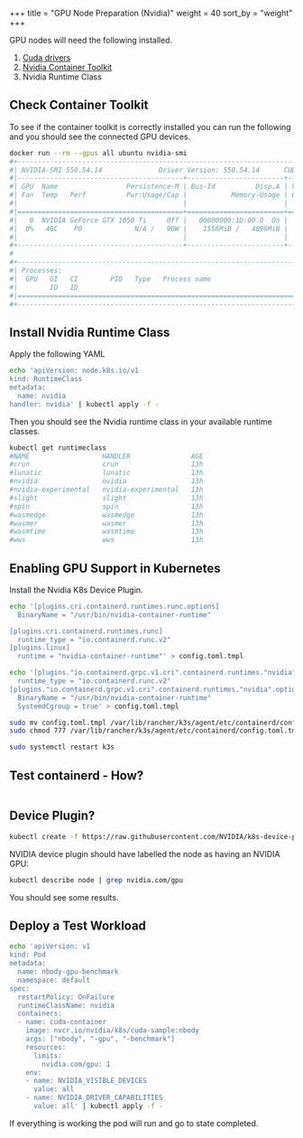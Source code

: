 +++
title = "GPU Node Preparation (Nvidia)"
weight = 40
sort_by = "weight"
+++

GPU nodes will need the following installed.

1. [Cuda drivers](https://wiki.debian.org/NvidiaGraphicsDrivers)
1. [Nvidia Container Toolkit](https://docs.nvidia.com/datacenter/cloud-native/container-toolkit/latest/install-guide.html)
1. Nvidia Runtime Class

## Check Container Toolkit

To see if the container toolkit is correctly installed you can run the following and you should see the connected GPU devices.

```sh
docker run --rm --gpus all ubuntu nvidia-smi
#+-----------------------------------------------------------------------------------------+
#| NVIDIA-SMI 550.54.14              Driver Version: 550.54.14      CUDA Version: 12.4     |
#|-----------------------------------------+------------------------+----------------------+
#| GPU  Name                 Persistence-M | Bus-Id          Disp.A | Volatile Uncorr. ECC |
#| Fan  Temp   Perf          Pwr:Usage/Cap |           Memory-Usage | GPU-Util  Compute M. |
#|                                         |                        |               MIG M. |
#|=========================================+========================+======================|
#|   0  NVIDIA GeForce GTX 1050 Ti     Off |   00000000:1D:00.0  On |                  N/A |
#|  0%   40C    P0             N/A /   90W |    1556MiB /   4096MiB |      0%      Default |
#|                                         |                        |                  N/A |
#+-----------------------------------------+------------------------+----------------------+
#                                                                                         
#+-----------------------------------------------------------------------------------------+
#| Processes:                                                                              |
#|  GPU   GI   CI        PID   Type   Process name                              GPU Memory |
#|        ID   ID                                                               Usage      |
#|=========================================================================================|
#+-----------------------------------------------------------------------------------------+
```

## Install Nvidia Runtime Class

Apply the following YAML

```sh
echo 'apiVersion: node.k8s.io/v1
kind: RuntimeClass
metadata:
  name: nvidia
handler: nvidia' | kubectl apply -f -
```

Then you should see the Nvidia runtime class in your available runtime classes.

```sh
kubectl get runtimeclass
#NAME                  HANDLER               AGE
#crun                  crun                  13h
#lunatic               lunatic               13h
#nvidia                nvidia                13h
#nvidia-experimental   nvidia-experimental   13h
#slight                slight                13h
#spin                  spin                  13h
#wasmedge              wasmedge              13h
#wasmer                wasmer                13h
#wasmtime              wasmtime              13h
#wws                   wws                   13h
```

## Enabling GPU Support in Kubernetes

Install the Nvidia K8s Device Plugin.

```sh
echo '[plugins.cri.containerd.runtimes.runc.options]
  BinaryName = "/usr/bin/nvidia-container-runtime"

[plugins.cri.containerd.runtimes.runc]
  runtime_type = "io.containerd.runc.v2"
[plugins.linux]
  runtime = "nvidia-container-runtime"' > config.toml.tmpl
```

```sh
echo '[plugins."io.containerd.grpc.v1.cri".containerd.runtimes."nvidia"]
  runtime_type = "io.containerd.runc.v2"
[plugins."io.containerd.grpc.v1.cri".containerd.runtimes."nvidia".options]
  BinaryName = "/usr/bin/nvidia-container-runtime"
  SystemdCgroup = true' > config.toml.tmpl
```

```sh
sudo mv config.toml.tmpl /var/lib/rancher/k3s/agent/etc/containerd/config.toml.tmpl
sudo chmod 777 /var/lib/rancher/k3s/agent/etc/containerd/config.toml.tmpl
```

```sh
sudo systemctl restart k3s
```

## Test containerd - How?

```sh

```

## Device Plugin?

```sh
kubectl create -f https://raw.githubusercontent.com/NVIDIA/k8s-device-plugin/v0.14.5/nvidia-device-plugin.yml
```

NVIDIA device plugin should have labelled the node as having an NVIDIA GPU:

```sh
kubectl describe node | grep nvidia.com/gpu
```

You should see some results.

## Deploy a Test Workload

```sh
echo 'apiVersion: v1
kind: Pod
metadata:
  name: nbody-gpu-benchmark
  namespace: default
spec:
  restartPolicy: OnFailure
  runtimeClassName: nvidia
  containers:
  - name: cuda-container
    image: nvcr.io/nvidia/k8s/cuda-sample:nbody
    args: ["nbody", "-gpu", "-benchmark"]
    resources:
      limits:
        nvidia.com/gpu: 1
    env:
    - name: NVIDIA_VISIBLE_DEVICES
      value: all
    - name: NVIDIA_DRIVER_CAPABILITIES
      value: all' | kubectl apply -f -
```

If everything is working the pod will run and go to state completed.
